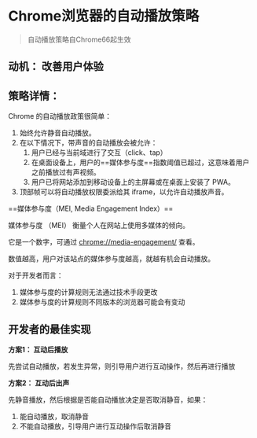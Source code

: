 # Chrome浏览器的自动播放策略

> 自动播放策略自Chrome66起生效

## **动机**： 改善用户体验

## 策略详情： 

Chrome 的自动播放政策很简单：

1. 始终允许静音自动播放。
2. 在以下情况下，带声音的自动播放会被允许：
   1. 用户已经与当前域进行了交互（click、tap）
   2. 在桌面设备上，用户的==媒体参与度==指数阈值已超过，这意味着用户之前播放过有声视频。
   3. 用户已将网站添加到移动设备上的主屏幕或在桌面上安装了 PWA。
3. 顶部帧可以将自动播放权限委派给其 iframe，以允许自动播放声音。



==媒体参与度（MEI, Media Engagement Index）==

媒体参与度 （MEI） 衡量个人在网站上使用多媒体的倾向。

它是一个数字，可通过 [chrome://media-engagement/](chrome://media-engagement/) 查看。

数值越高，用户对该站点的媒体参与度越高，就越有机会自动播放。

对于开发者而言：

1. 媒体参与度的计算规则无法通过技术手段更改
2. 媒体参与度的计算规则不同版本的浏览器可能会有变动



## 开发者的最佳实现



**方案1： 互动后播放**

先尝试自动播放，若发生异常，则引导用户进行互动操作，然后再进行播放

**方案2： 互动后出声**

先静音播放，然后根据是否能自动播放决定是否取消静音，如果：

1. 能自动播放，取消静音
2. 不能自动播放，引导用户进行互动操作后取消静音











